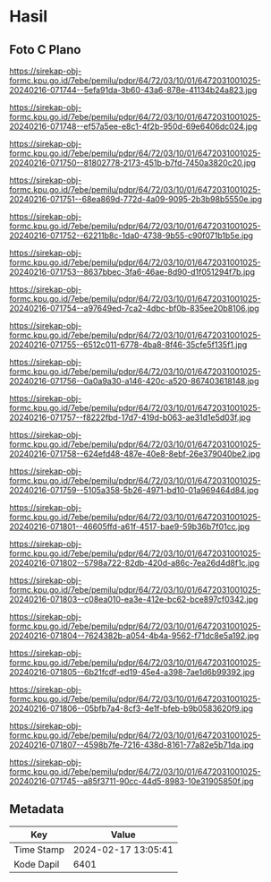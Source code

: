 # Hasil

## Foto C Plano

https://sirekap-obj-formc.kpu.go.id/7ebe/pemilu/pdpr/64/72/03/10/01/6472031001025-20240216-071744--5efa91da-3b60-43a6-878e-41134b24a823.jpg

https://sirekap-obj-formc.kpu.go.id/7ebe/pemilu/pdpr/64/72/03/10/01/6472031001025-20240216-071748--ef57a5ee-e8c1-4f2b-950d-69e6406dc024.jpg

https://sirekap-obj-formc.kpu.go.id/7ebe/pemilu/pdpr/64/72/03/10/01/6472031001025-20240216-071750--81802778-2173-451b-b7fd-7450a3820c20.jpg

https://sirekap-obj-formc.kpu.go.id/7ebe/pemilu/pdpr/64/72/03/10/01/6472031001025-20240216-071751--68ea869d-772d-4a09-9095-2b3b98b5550e.jpg

https://sirekap-obj-formc.kpu.go.id/7ebe/pemilu/pdpr/64/72/03/10/01/6472031001025-20240216-071752--62211b8c-1da0-4738-9b55-c90f071b1b5e.jpg

https://sirekap-obj-formc.kpu.go.id/7ebe/pemilu/pdpr/64/72/03/10/01/6472031001025-20240216-071753--8637bbec-3fa6-46ae-8d90-d1f051294f7b.jpg

https://sirekap-obj-formc.kpu.go.id/7ebe/pemilu/pdpr/64/72/03/10/01/6472031001025-20240216-071754--a97649ed-7ca2-4dbc-bf0b-835ee20b8106.jpg

https://sirekap-obj-formc.kpu.go.id/7ebe/pemilu/pdpr/64/72/03/10/01/6472031001025-20240216-071755--6512c011-6778-4ba8-8f46-35cfe5f135f1.jpg

https://sirekap-obj-formc.kpu.go.id/7ebe/pemilu/pdpr/64/72/03/10/01/6472031001025-20240216-071756--0a0a9a30-a146-420c-a520-867403618148.jpg

https://sirekap-obj-formc.kpu.go.id/7ebe/pemilu/pdpr/64/72/03/10/01/6472031001025-20240216-071757--f8222fbd-17d7-419d-b063-ae31d1e5d03f.jpg

https://sirekap-obj-formc.kpu.go.id/7ebe/pemilu/pdpr/64/72/03/10/01/6472031001025-20240216-071758--624efd48-487e-40e8-8ebf-26e379040be2.jpg

https://sirekap-obj-formc.kpu.go.id/7ebe/pemilu/pdpr/64/72/03/10/01/6472031001025-20240216-071759--5105a358-5b26-4971-bd10-01a969464d84.jpg

https://sirekap-obj-formc.kpu.go.id/7ebe/pemilu/pdpr/64/72/03/10/01/6472031001025-20240216-071801--46605ffd-a61f-4517-bae9-59b36b7f01cc.jpg

https://sirekap-obj-formc.kpu.go.id/7ebe/pemilu/pdpr/64/72/03/10/01/6472031001025-20240216-071802--5798a722-82db-420d-a86c-7ea26d4d8f1c.jpg

https://sirekap-obj-formc.kpu.go.id/7ebe/pemilu/pdpr/64/72/03/10/01/6472031001025-20240216-071803--c08ea010-ea3e-412e-bc62-bce897cf0342.jpg

https://sirekap-obj-formc.kpu.go.id/7ebe/pemilu/pdpr/64/72/03/10/01/6472031001025-20240216-071804--7624382b-a054-4b4a-9562-f71dc8e5a192.jpg

https://sirekap-obj-formc.kpu.go.id/7ebe/pemilu/pdpr/64/72/03/10/01/6472031001025-20240216-071805--6b21fcdf-ed19-45e4-a398-7ae1d6b99392.jpg

https://sirekap-obj-formc.kpu.go.id/7ebe/pemilu/pdpr/64/72/03/10/01/6472031001025-20240216-071806--05bfb7a4-8cf3-4e1f-bfeb-b9b0583620f9.jpg

https://sirekap-obj-formc.kpu.go.id/7ebe/pemilu/pdpr/64/72/03/10/01/6472031001025-20240216-071807--4598b7fe-7216-438d-8161-77a82e5b71da.jpg

https://sirekap-obj-formc.kpu.go.id/7ebe/pemilu/pdpr/64/72/03/10/01/6472031001025-20240216-071745--a85f3711-90cc-44d5-8983-10e31905850f.jpg


## Metadata

| Key        | Value               |
| ---------- | ------------------- |
| Time Stamp | 2024-02-17 13:05:41 |
| Kode Dapil | 6401                |



